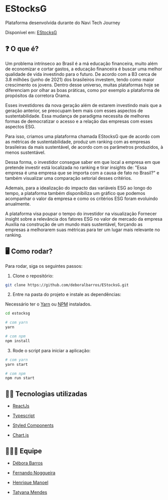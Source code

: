 # EStocksG

Plataforma desenvolvida durante do Navi Tech Journey

Disponível em: [EStocksG](https://estocksg.vercel.app)

## ❓ O que é?

Um problema intrínseco ao Brasil é a má educação financeira, muito além de economizar e cortar
gastos, a educação financeira é buscar uma melhor qualidade de vida investindo para o futuro. De
acordo com a B3 cerca de 3.8 milhões (junho de 2021) dos brasileiros investem, tendo como maior
crescimento os jovens. Dentro desse universo, muitas plataformas hoje se diferenciam por olhar as
boas práticas, como por exemplo a plataforma de propósitos da corretora Órama.

Esses investidores da nova geração além de estarem investindo mais que a geração anterior, se
preocupam bem mais com esses aspectos de sustentabilidade. Essa mudança de paradigma
necessita de melhores formas de democratizar o acesso e a relação das empresas com esses
aspectos ESG.

Para isso, criamos uma plataforma chamada EStocksG que de acordo com as métricas de
sustentabilidade, produz um ranking com as empresas brasileiras da mais sustentável, de
acordo com os parâmetros produzidos, à menos sustentável.

Dessa forma, o investidor consegue saber em que local a empresa em que pretende investir
está localizada no ranking e tirar insights de: "Essa empresa é uma empresa que se importa
com a causa de fato no Brasil?" e também visualizar uma comparação setorial desses
critérios.

Ademais, para a idealização do impacto das variáveis ESG ao longo do tempo, a plataforma também
disponibiliza um gráfico que podemos acompanhar o valor da empresa e como os critérios ESG
foram evoluindo anualmente.

A plataforma visa poupar o tempo do investidor na visualização Fornecer insight sobre a
relevância dos fatores ESG no valor de mercado da empresa Auxilia na construção de um mundo
mais sustentável, forçando as empresas a melhorarem suas métricas para ter um lugar mais
relevante no ranking.

## 🖥️ Como rodar?

Para rodar, siga os seguintes passos:

1. Clone o repositório:
```zsh
git clone https://github.com/deboralbarros/EStocksG.git
```

2. Entre na pasta do projeto e instale as dependências:

Necessário ter o [Yarn](https://yarnpkg.com/) ou [NPM](https://www.npmjs.com/) instalados.

```zsh
cd estocksg

# com yarn
yarn

# com npm
npm install
```

3. Rode o script para iniciar a aplicação:

```zsh
# com yarn
yarn start

# com npm
npm run start
```

## 👩‍💻 Tecnologias utilizadas

- [ReactJs](https://pt-br.reactjs.org/)

- [Typescript](https://www.typescriptlang.org/)

- [Styled Components](https://styled-components.com/)

- [Chart.js](https://www.chartjs.org/)

## 🧑‍🤝‍🧑 Equipe

- [Débora Barros](https://linkedin.com/in/debora-lbarros)

- [Fernando Noggueira](https://www.linkedin.com/in/fernando-noggueira/)

- [Henrique Manoel](https://www.linkedin.com/in/henrique-manoel-vasconcelos-maciel/)

- [Tatyana Mendes](https://www.linkedin.com/in/tatyanamendes)
